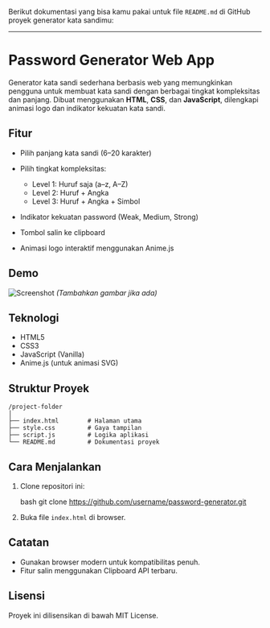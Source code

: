 Berikut dokumentasi yang bisa kamu pakai untuk file `README.md` di GitHub proyek generator kata sandimu:

---

# Password Generator Web App

Generator kata sandi sederhana berbasis web yang memungkinkan pengguna untuk membuat kata sandi dengan berbagai tingkat kompleksitas dan panjang. Dibuat menggunakan **HTML**, **CSS**, dan **JavaScript**, dilengkapi animasi logo dan indikator kekuatan kata sandi.

## Fitur

* Pilih panjang kata sandi (6–20 karakter)
* Pilih tingkat kompleksitas:

  * Level 1: Huruf saja (a–z, A–Z)
  * Level 2: Huruf + Angka
  * Level 3: Huruf + Angka + Simbol
* Indikator kekuatan password (Weak, Medium, Strong)
* Tombol salin ke clipboard
* Animasi logo interaktif menggunakan Anime.js

## Demo

![Screenshot](screenshot.png)
*(Tambahkan gambar jika ada)*

## Teknologi

* HTML5
* CSS3
* JavaScript (Vanilla)
* Anime.js (untuk animasi SVG)

## Struktur Proyek

```
/project-folder
│
├── index.html        # Halaman utama
├── style.css         # Gaya tampilan
├── script.js         # Logika aplikasi
└── README.md         # Dokumentasi proyek
```

## Cara Menjalankan

1. Clone repositori ini:

   bash
   git clone https://github.com/username/password-generator.git
   
2. Buka file `index.html` di browser.

## Catatan

* Gunakan browser modern untuk kompatibilitas penuh.
* Fitur salin menggunakan Clipboard API terbaru.

## Lisensi

Proyek ini dilisensikan di bawah MIT License.
